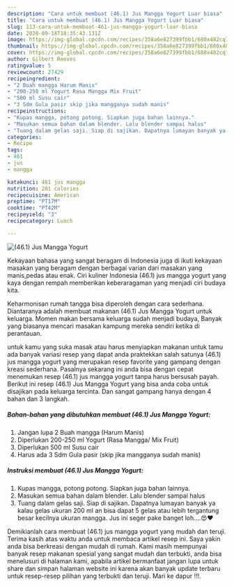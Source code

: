 ```yaml
---
description: "Cara untuk membuat (46.1) Jus Mangga Yogurt Luar biasa"
title: "Cara untuk membuat (46.1) Jus Mangga Yogurt Luar biasa"
slug: 113-cara-untuk-membuat-461-jus-mangga-yogurt-luar-biasa
date: 2020-09-18T18:35:43.131Z
image: https://img-global.cpcdn.com/recipes/358a6e827399fbb1/680x482cq70/461-jus-mangga-yogurt-foto-resep-utama.jpg
thumbnail: https://img-global.cpcdn.com/recipes/358a6e827399fbb1/680x482cq70/461-jus-mangga-yogurt-foto-resep-utama.jpg
cover: https://img-global.cpcdn.com/recipes/358a6e827399fbb1/680x482cq70/461-jus-mangga-yogurt-foto-resep-utama.jpg
author: Gilbert Reeves
ratingvalue: 5
reviewcount: 27429
recipeingredient:
- "2 Buah mangga Harum Manis"
- "200-250 ml Yogurt Rasa Mangga Mix Fruit"
- "500 ml Susu cair"
- "3 Sdm Gula pasir skip jika mangganya sudah manis"
recipeinstructions:
- "Kupas mangga, potong potong. Siapkan juga bahan lainnya."
- "Masukan semua bahan dalam blender. Lalu blender sampai halus"
- "Tuang dalam gelas saji. Siap di sajikan. Dapatnya lumayan banyak ya kalau gelas ukuran 200 ml an bisa dapat 5 gelas atau lebih tergantung besar kecilnya ukuran mangga. Jus ini seger pake banget loh....😍❤"
categories:
- Recipe
tags:
- 461
- jus
- mangga

katakunci: 461 jus mangga 
nutrition: 201 calories
recipecuisine: American
preptime: "PT17M"
cooktime: "PT42M"
recipeyield: "3"
recipecategory: Lunch

---
```



![(46.1) Jus Mangga Yogurt](https://img-global.cpcdn.com/recipes/358a6e827399fbb1/680x482cq70/461-jus-mangga-yogurt-foto-resep-utama.jpg)

Kekayaan bahasa yang sangat beragam di Indonesia juga di ikuti kekayaan masakan yang beragam dengan berbagai varian dari masakan yang manis,pedas atau enak. Ciri kuliner Indonesia (46.1) jus mangga yogurt yang kaya dengan rempah memberikan keberaragaman yang menjadi ciri budaya kita.




Keharmonisan rumah tangga bisa diperoleh dengan cara sederhana. Diantaranya adalah membuat makanan (46.1) Jus Mangga Yogurt untuk keluarga. Momen makan bersama keluarga sudah menjadi budaya, Banyak yang biasanya mencari masakan kampung mereka sendiri ketika di perantauan.

untuk kamu yang suka masak atau harus menyiapkan makanan untuk tamu ada banyak variasi resep yang dapat anda praktekkan salah satunya (46.1) jus mangga yogurt yang merupakan resep favorite yang gampang dengan kreasi sederhana. Pasalnya sekarang ini anda bisa dengan cepat menemukan resep (46.1) jus mangga yogurt tanpa harus bersusah payah.
Berikut ini resep (46.1) Jus Mangga Yogurt yang bisa anda coba untuk disajikan pada keluarga tercinta. Dan sangat gampang hanya dengan 4 bahan dan 3 langkah.


<!--inarticleads1-->

##### Bahan-bahan yang dibutuhkan membuat (46.1) Jus Mangga Yogurt:

1. Jangan lupa 2 Buah mangga (Harum Manis)
1. Diperlukan 200-250 ml Yogurt (Rasa Mangga/ Mix Fruit)
1. Diperlukan 500 ml Susu cair
1. Harus ada 3 Sdm Gula pasir (skip jika mangganya sudah manis)




<!--inarticleads2-->

##### Instruksi membuat  (46.1) Jus Mangga Yogurt:

1. Kupas mangga, potong potong. Siapkan juga bahan lainnya.
1. Masukan semua bahan dalam blender. Lalu blender sampai halus
1. Tuang dalam gelas saji. Siap di sajikan. Dapatnya lumayan banyak ya kalau gelas ukuran 200 ml an bisa dapat 5 gelas atau lebih tergantung besar kecilnya ukuran mangga. Jus ini seger pake banget loh....😍❤




Demikianlah cara membuat (46.1) jus mangga yogurt yang mudah dan teruji. Terima kasih atas waktu anda untuk membaca artikel resep ini. Saya yakin anda bisa berkreasi dengan mudah di rumah. Kami masih mempunyai banyak resep makanan spesial yang sangat mudah dan terbukti, anda bisa menelusuri di halaman kami, apabila artikel bermanfaat jangan lupa untuk share dan simpan halaman website ini karena akan banyak update terbaru untuk resep-resep pilihan yang terbukti dan teruji. Mari ke dapur !!!. 
